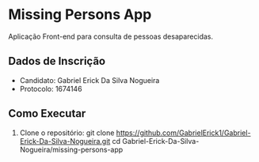 # Missing Persons App

Aplicação Front-end para consulta de pessoas desaparecidas.

## Dados de Inscrição
- Candidato: Gabriel Erick Da Silva Nogueira
- Protocolo: 1674146

## Como Executar
1. Clone o repositório:
 git clone https://github.com/GabrielErick1/Gabriel-Erick-Da-Silva-Nogueira.git
cd Gabriel-Erick-Da-Silva-Nogueira/missing-persons-app

